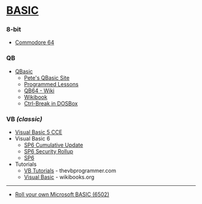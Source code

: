 [BASIC](https://en.wikipedia.org/wiki/BASIC)
=======

### 8-bit
* [Commodore 64](C64.md)

### QB
* [QBasic](https://en.wikipedia.org/wiki/QBasic)
  - [Pete's QBasic Site](http://www.petesqbsite.com/)
  - [Programmed Lessons](https://chortle.ccsu.edu/QBasic/index.html)
  - [QB64 - Wiki](https://qb64.com/wiki.html)
  - [Wikibook](https://en.wikibooks.org/wiki/QBasic)
  - [Ctrl-Break in DOSBox](http://tedfelix.com/Technology/ctrl-break-in-dosbox.html)

### VB _(classic)_
* [Visual Basic 5 CCE](https://web.archive.org/web/20011223080723id_/http://msdl.microsoft.com/msdownload/sbn/vbcce/vb5ccein.exe)
* Visual Basic 6
  - [SP6 Cumulative Update](https://www.microsoft.com/en-us/download/details.aspx?id=7030)
  - [SP6 Security Rollup](https://www.microsoft.com/en-us/download/details.aspx?id=50722)
  - [SP6](http://web.archive.org/web/20160810001307id_/https://download.microsoft.com/download/f/0/3/f03c202d-1ce4-4267-9393-a8a4b400a982/Vs6sp6B.exe)
* Tutorials
  - [VB Tutorials](https://www.thevbprogrammer.com/classic_vbtutorials.asp) - thevbprogrammer.com
  - [Visual Basic](https://en.wikibooks.org/wiki/Visual_Basic) - wikibooks.org

---

* [Roll your own Microsoft BASIC (6502)](https://www.pagetable.com/?p=46)
